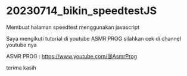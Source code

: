 # 20230714_bikin_speedtestJS
Membuat halaman speedtest menggunakan javascript

Saya mengikuti tutorial di youtube ASMR PROG
silahkan cek di channel youtube nya

ASMR PROG : https://www.youtube.com/@AsmrProg


terima kasih
